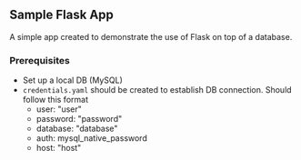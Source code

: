 ## <b> Sample Flask App </b>

A simple app created to demonstrate the use of Flask on top of a database.

### Prerequisites
- Set up a local DB (MySQL)
- `credentials.yaml` should be created to establish DB connection. Should follow this format
  - user: "user"
  - password: "password"
  - database: "database"
  - auth: mysql_native_password
  - host: "host"